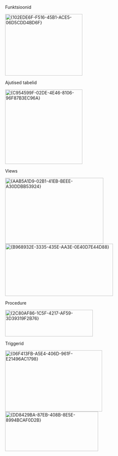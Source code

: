 Funktsioonid

<img width="250" height="199" alt="{102EDE6F-F516-45B1-ACE5-06D5CDD4BD6F}" src="https://github.com/user-attachments/assets/cd5b06cb-37c7-47b6-afb8-b498723a4b5b" />

Ajutised tabelid

<img width="250" height="241" alt="{C954599F-02DE-4E46-8106-96F87B3EC96A}" src="https://github.com/user-attachments/assets/596ee419-fc45-4d34-a7a6-92c52c0e5c98" />

Views

<img width="318" height="213" alt="{AAB5A1D9-02B1-41EB-BEEE-A30DDBB53924}" src="https://github.com/user-attachments/assets/1f654419-c5ce-4739-9482-2c84a530bc4b" />

<img width="349" height="169" alt="{B968932E-3335-435E-AA3E-0E40D7E44D88}" src="https://github.com/user-attachments/assets/80cd66a6-86f3-4770-9642-4a7cbeab46f9" />


Procedure

<img width="284" height="86" alt="{2C80AF86-1C5F-4217-AF59-3D39319F2B76}" src="https://github.com/user-attachments/assets/04c8770c-df6c-4bb7-8e32-ea605f16866a" />

Triggerid

<img width="314" height="198" alt="{06F413FB-A5E4-406D-961F-E21496AC1798}" src="https://github.com/user-attachments/assets/a1c72d39-5839-4560-8a8e-01b3ee4cbeba" />

<img width="301" height="128" alt="{DD8429BA-87EB-408B-8E5E-8994BCAF0D2B}" src="https://github.com/user-attachments/assets/91bf8b65-ea61-43bb-9fa4-00298b0e94c5" />


